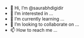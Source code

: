 - 👋 Hi, I’m @saurabhdigidir
- 👀 I’m interested in ...
- 🌱 I’m currently learning ...
- 💞️ I’m looking to collaborate on ...
- 📫 How to reach me ...

<!---
saurabhdigidir/saurabhdigidir is a ✨ special ✨ repository because its `README.md` (this file) appears on your GitHub profile.
You can click the Preview link to take a look at your changes.
--->
